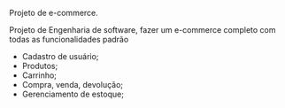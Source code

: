 Projeto de e-commerce.

Projeto de Engenharia de software, fazer um e-commerce completo com todas as funcionalidades padrão
 - Cadastro de usuário;
 - Produtos;
 - Carrinho;
 - Compra, venda, devolução;
 - Gerenciamento de estoque;